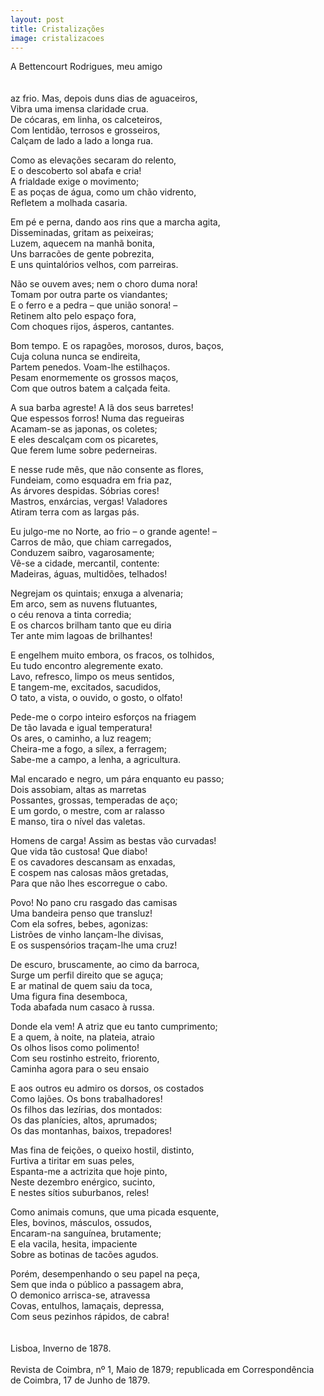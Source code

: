 ```yaml
---
layout: post
title: Cristalizações
image: cristalizacoes
---
```

A Bettencourt Rodrigues, meu amigo  
<br/><br/>
<span class="caps" alt="F"></span>az frio. Mas, depois duns dias de aguaceiros,  
Vibra uma imensa claridade crua.  
De cócaras, em linha, os calceteiros,  
Com lentidão, terrosos e grosseiros,  
Calçam de lado a lado a longa rua.  

Como as elevações secaram do relento,  
E o descoberto sol abafa e cria!  
A frialdade exige o movimento;  
E as poças de água, como um chão vidrento,  
Refletem a molhada casaria.  

Em pé e perna, dando aos rins que a marcha agita,  
Disseminadas, gritam as peixeiras;  
Luzem, aquecem na manhã bonita,  
Uns barracões de gente pobrezita,  
E uns quintalórios velhos, com parreiras.  

Não se ouvem aves; nem o choro duma nora!  
Tomam por outra parte os viandantes;  
E o ferro e a pedra – que união sonora! –  
Retinem alto pelo espaço fora,  
Com choques rijos, ásperos, cantantes.  

Bom tempo. E os rapagões, morosos, duros, baços,  
Cuja coluna nunca se endireita,  
Partem penedos. Voam-lhe estilhaços.  
Pesam enormemente os grossos maços,  
Com que outros batem a calçada feita.  

A sua barba agreste! A lã dos seus barretes!  
Que espessos forros! Numa das regueiras  
Acamam-se as japonas, os coletes;  
E eles descalçam com os picaretes,  
Que ferem lume sobre pederneiras.  

E nesse rude mês, que não consente as flores,  
Fundeiam, como esquadra em fria paz,  
As árvores despidas. Sóbrias cores!  
Mastros, enxárcias, vergas! Valadores  
Atiram terra com as largas pás.  

Eu julgo-me no Norte, ao frio – o grande agente! –  
Carros de mão, que chiam carregados,  
Conduzem saibro, vagarosamente;  
Vê-se a cidade, mercantil, contente:  
Madeiras, águas, multidões, telhados!  

Negrejam os quintais; enxuga a alvenaria;  
Em arco, sem as nuvens flutuantes,  
o céu renova a tinta corredia;  
E os charcos brilham tanto que eu diria  
Ter ante mim lagoas de brilhantes!  

E engelhem muito embora, os fracos, os tolhidos,  
Eu tudo encontro alegremente exato.  
Lavo, refresco, limpo os meus sentidos,  
E tangem-me, excitados, sacudidos,  
O tato, a vista, o ouvido, o gosto, o olfato!  

Pede-me o corpo inteiro esforços na friagem  
De tão lavada e igual temperatura!  
Os ares, o caminho, a luz reagem;  
Cheira-me a fogo, a sílex, a ferragem;  
Sabe-me a campo, a lenha, a agricultura.  

Mal encarado e negro, um pára enquanto eu passo;  
Dois assobiam, altas as marretas  
Possantes, grossas, temperadas de aço;  
E um gordo, o mestre, com ar ralasso  
E manso, tira o nível das valetas.  

Homens de carga! Assim as bestas vão curvadas!  
Que vida tão custosa! Que diabo!  
E os cavadores descansam as enxadas,  
E cospem nas calosas mãos gretadas,  
Para que não lhes escorregue o cabo.  

Povo! No pano cru rasgado das camisas  
Uma bandeira penso que transluz!  
Com ela sofres, bebes, agonizas:  
Listrões de vinho lançam-lhe divisas,  
E os suspensórios traçam-lhe uma cruz!  

De escuro, bruscamente, ao cimo da barroca,  
Surge um perfil direito que se aguça;  
E ar matinal de quem saiu da toca,  
Uma figura fina desemboca,  
Toda abafada num casaco à russa.  

Donde ela vem! A atriz que eu tanto cumprimento;  
E a quem, à noite, na plateia, atraio  
Os olhos lisos como polimento!  
Com seu rostinho estreito, friorento,  
Caminha agora para o seu ensaio  

E aos outros eu admiro os dorsos, os costados  
Como lajões. Os bons trabalhadores!  
Os filhos das lezírias, dos montados:  
Os das planícies, altos, aprumados;  
Os das montanhas, baixos, trepadores!  

Mas fina de feições, o queixo hostil, distinto,  
Furtiva a tiritar em suas peles,  
Espanta-me a actrizita que hoje pinto,  
Neste dezembro enérgico, sucinto,  
E nestes sítios suburbanos, reles!  

Como animais comuns, que uma picada esquente,  
Eles, bovinos, másculos, ossudos,  
Encaram-na sanguínea, brutamente;  
E ela vacila, hesita, impaciente  
Sobre as botinas de tacões agudos.  

Porém, desempenhando o seu papel na peça,  
Sem que inda o público a passagem abra,  
O demonico arrisca-se, atravessa  
Covas, entulhos, lamaçais, depressa,  
Com seus pezinhos rápidos, de cabra!  
<br/><br/>
Lisboa, Inverno de 1878.
<br/><br/>
Revista de Coimbra, nº 1, Maio de 1879; republicada em Correspondência de
Coimbra, 17 de Junho de 1879.
